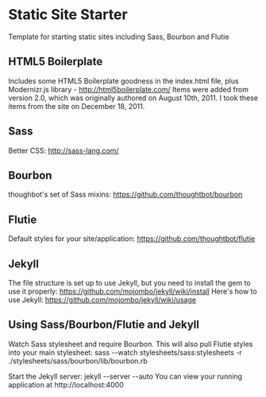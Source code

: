 Static Site Starter
===================

Template for starting static sites including Sass, Bourbon and Flutie

HTML5 Boilerplate
-----------------
Includes some HTML5 Boilerplate goodness in the index.html file, plus Modernizr.js library - http://html5boilerplate.com/ 
Items were added from version 2.0, which was originally authored on August 10th, 2011.
I took these items from the site on December 18, 2011.

Sass
----
Better CSS: http://sass-lang.com/

Bourbon
-------
thoughbot's set of Sass mixins: https://github.com/thoughtbot/bourbon

Flutie
------
Default styles for your site/application: https://github.com/thoughtbot/flutie

Jekyll
------
The file structure is set up to use Jekyll, but you need to install the gem to use it properly: https://github.com/mojombo/jekyll/wiki/install
Here's how to use Jekyll: https://github.com/mojombo/jekyll/wiki/usage

Using Sass/Bourbon/Flutie and Jekyll
-------------------------
Watch Sass stylesheet and require Bourbon. This will also pull Flutie styles into your main stylesheet:
sass --watch stylesheets/sass:stylesheets -r ./stylesheets/sass/bourbon/lib/bourbon.rb

Start the Jekyll server: jekyll --server --auto
You can view your running application at http://localhost:4000
